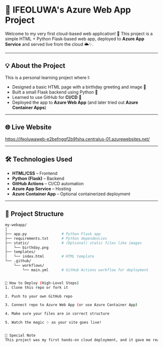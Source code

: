 # 🎉 IFEOLUWA's Azure Web App Project

Welcome to my very first cloud-based web application! 🚀 This project is a simple HTML + Python Flask-based web app, deployed to **Azure App Service** and served live from the cloud 🌥️✨.

---

## 💡 About the Project

This is a personal learning project where I:

- Designed a basic HTML page with a birthday greeting and image 🥳
- Built a small Flask backend using Python 🐍
- Learned to use GitHub for **CI/CD** 🚀
- Deployed the app to **Azure Web App** (and later tried out **Azure Container Apps**)

---

## 🌐 Live Website 
https://ifeoluwaweb-e2befnggf2b9fsha.centralus-01.azurewebsites.net/

---

## 🛠️ Technologies Used

- **HTML/CSS** – Frontend
- **Python (Flask)** – Backend
- **GitHub Actions** – CI/CD automation
- **Azure App Service** – Hosting
- **Azure Container App** – Optional containerized deployment

---

## 📁 Project Structure

```bash
my-webapp/
│
├── app.py                # Python Flask app
├── requirements.txt      # Python dependencies
├── static/               # (Optional) static files like images
│   └── birthday.png
├── templates/
│   └── index.html        # HTML template
└── .github/
    └── workflows/
        └── main.yml      # GitHub Actions workflow for deployment


🚀 How to Deploy (High-Level Steps)
1. Clone this repo or fork it

2. Push to your own GitHub repo

3. Connect repo to Azure Web App (or use Azure Container App)

4. Make sure your files are in correct structure

5. Watch the magic ✨ as your site goes live!


🙌 Special Note
This project was my first hands-on cloud deployment, and it gave me real experience with web hosting, containers, and DevOps workflows!
